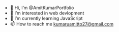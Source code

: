 - 👋 Hi, I’m @AmitKumarPortfolio
- 👀 I’m interested in web devlopment
- 🌱 I’m currently learning JavaScript
- 📫 How to reach me kumaruamitto27@gmail.com

<!---
AmitKumarPortfolio/AmitKumarPortfolio is a ✨ special ✨ repository because its `README.md` (this file) appears on your GitHub profile.
You can click the Preview link to take a look at your changes.
--->
